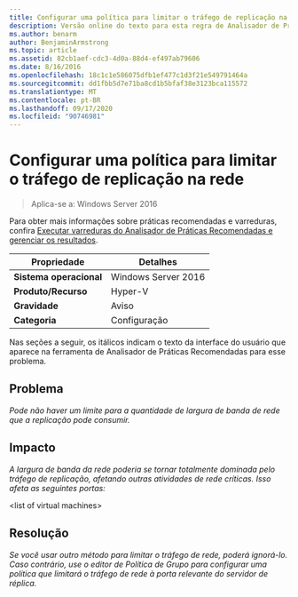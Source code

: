 ```yaml
---
title: Configurar uma política para limitar o tráfego de replicação na rede
description: Versão online do texto para esta regra de Analisador de Práticas Recomendadas.
ms.author: benarm
author: BenjaminArmstrong
ms.topic: article
ms.assetid: 82cb1aef-cdc3-4d0a-88d4-ef497ab79606
ms.date: 8/16/2016
ms.openlocfilehash: 18c1c1e586075dfb1ef477c1d3f21e549791464a
ms.sourcegitcommit: dd1fbb5d7e71ba8cd1b5bfaf38e3123bca115572
ms.translationtype: MT
ms.contentlocale: pt-BR
ms.lasthandoff: 09/17/2020
ms.locfileid: "90746981"
---
```

# <a name="configure-a-policy-to-throttle-the-replication-traffic-on-the-network"></a>Configurar uma política para limitar o tráfego de replicação na rede

>Aplica-se a: Windows Server 2016

Para obter mais informações sobre práticas recomendadas e varreduras, confira [Executar varreduras do Analisador de Práticas Recomendadas e gerenciar os resultados](https://go.microsoft.com/fwlink/p/?LinkID=223177).

|Propriedade|Detalhes|
|-|-|
|**Sistema operacional**|Windows Server 2016|
|**Produto/Recurso**|Hyper-V|
|**Gravidade**|Aviso|
|**Categoria**|Configuração|

Nas seções a seguir, os itálicos indicam o texto da interface do usuário que aparece na ferramenta de Analisador de Práticas Recomendadas para esse problema.

## <a name="issue"></a>Problema
*Pode não haver um limite para a quantidade de largura de banda de rede que a replicação pode consumir.*

## <a name="impact"></a>Impacto
*A largura de banda da rede poderia se tornar totalmente dominada pelo tráfego de replicação, afetando outras atividades de rede críticas. Isso afeta as seguintes portas:*

\<list of virtual machines>

## <a name="resolution"></a>Resolução
*Se você usar outro método para limitar o tráfego de rede, poderá ignorá-lo. Caso contrário, use o editor de Política de Grupo para configurar uma política que limitará o tráfego de rede à porta relevante do servidor de réplica.*




